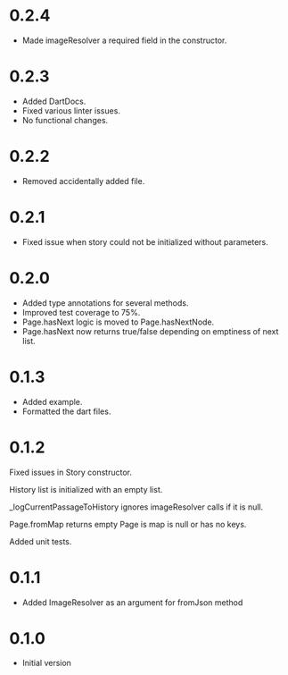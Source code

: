 # 0.2.4
- Made imageResolver a required field in the constructor.

# 0.2.3
- Added DartDocs.
- Fixed various linter issues.
- No functional changes.

# 0.2.2

- Removed accidentally added file.

# 0.2.1

- Fixed issue when story could not be initialized without parameters.

# 0.2.0

- Added type annotations for several methods.
- Improved test coverage to 75%.
- Page.hasNext logic is moved to Page.hasNextNode.
- Page.hasNext now returns true/false depending on emptiness of next list.

# 0.1.3

- Added example.
- Formatted the dart files.

# 0.1.2

Fixed issues in Story constructor.

History list is initialized with an empty list.

_logCurrentPassageToHistory ignores imageResolver calls if it is null.

Page.fromMap returns empty Page is map is null or has no keys.

Added unit tests.

# 0.1.1

- Added ImageResolver as an argument for fromJson method

# 0.1.0

- Initial version